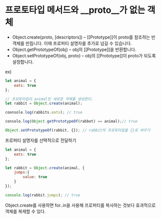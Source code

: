 # 프로토타입 메서드와 __proto__가 없는 객체 
- Object.create(proto, [descriptors]) – [[Prototype]]이 proto를 참조하는 빈 객체를 만듭니다. 이때 프로퍼티 설명자를 추가로 넘길 수 있습니다.
- Object.getPrototypeOf(obj) – obj의 [[Prototype]]을 반환합니다.
- Object.setPrototypeOf(obj, proto) – obj의 [[Prototype]]이 proto가 되도록 설정합니다.

ex)
``` jsx
let animal = {
    eats: true
};

// 프로토타입이 animal인 새로운 객체를 생성한다. 
let rabbit = Object.create(animal);

coonsole.log(rabbits.eats); // true

consolo.log(Object.getPrototypeOf(rabbot) == animal);// true

Object.setPrototypeOf(rabbit, {}); // rabbit의 프로토타입을 {}로 바꾸기
```

프로퍼티 설명자를 선택적으로 전달하기 
```  jsx
let animal = {
    eats: true
};

let rabbit = Object.create(animal, {
    jumps:{
        value: true
    }
});

console.log(rabbit.jumps); // true
```

Object.create를 사용하면 for..in을 사용해 프로퍼티를 복사하는 것보다 효과적으로 객체를 복제할 수 있다.  

